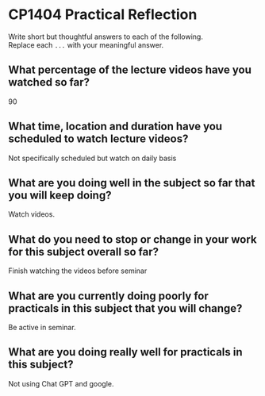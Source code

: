 # CP1404 Practical Reflection

Write short but thoughtful answers to each of the following.  
Replace each `...` with your meaningful answer.

## What percentage of the lecture videos have you watched so far?

90

## What time, location and duration have you scheduled to watch lecture videos?

Not specifically scheduled but watch on daily basis

## What are you doing well in the subject so far that you will keep doing?

Watch videos.

## What do you need to stop or change in your work for this subject overall so far?

Finish watching the videos before seminar

## What are you currently doing poorly for practicals in this subject that you will change?

Be active in seminar.

## What are you doing really well for practicals in this subject?

Not using Chat GPT and google. 